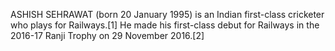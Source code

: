 ASHISH SEHRAWAT (born 20 January 1995) is an Indian first-class cricketer who plays for Railways.[1] He made his first-class debut for Railways in the 2016-17 Ranji Trophy on 29 November 2016.[2]
